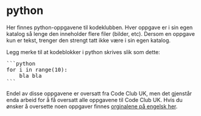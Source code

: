 # python
Her finnes python-oppgavene til kodeklubben. Hver oppgave er i sin egen katalog
så lenge den inneholder flere filer (bilder, etc). Dersom en oppgave kun er
tekst, trenger den strengt tatt ikke være i sin egen katalog.

Legg merke til at kodeblokker i python skrives slik som dette:

<pre>
```python
for i in range(10):
    bla bla
```
</pre>

Endel av disse oppgavene er oversatt fra Code Club UK, men det gjenstår enda
arbeid for å få oversatt alle oppgavene til Code Club UK. Hvis du ønsker å
oversette noen oppgaver finnes
[orginalene på engelsk her](https://github.com/CodeClub/python-curriculum/tree/master/en-GB/lessons).
